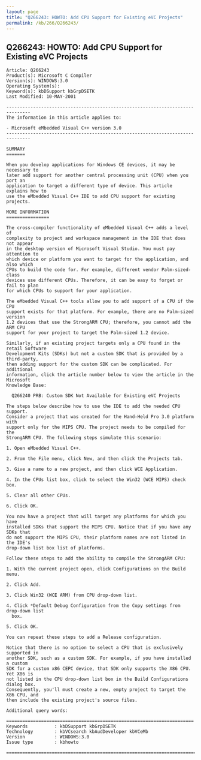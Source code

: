 ```yaml
---
layout: page
title: "Q266243: HOWTO: Add CPU Support for Existing eVC Projects"
permalink: /kb/266/Q266243/
---
```


## Q266243: HOWTO: Add CPU Support for Existing eVC Projects

	Article: Q266243
	Product(s): Microsoft C Compiler
	Version(s): WINDOWS:3.0
	Operating System(s): 
	Keyword(s): kbDSupport kbGrpDSETK
	Last Modified: 10-MAY-2001
	
	-------------------------------------------------------------------------------
	The information in this article applies to:
	
	- Microsoft eMbedded Visual C++ version 3.0 
	-------------------------------------------------------------------------------
	
	SUMMARY
	=======
	
	When you develop applications for Windows CE devices, it may be necessary to
	later add support for another central processing unit (CPU) when you port an
	application to target a different type of device. This article explains how to
	use the eMbedded Visual C++ IDE to add CPU support for existing projects.
	
	MORE INFORMATION
	================
	
	The cross-compiler functionality of eMbedded Visual C++ adds a level of
	complexity to project and workspace management in the IDE that does not appear
	in the desktop version of Microsoft Visual Studio. You must pay attention to
	which device or platform you want to target for the application, and also which
	CPUs to build the code for. For example, different vendor Palm-sized-class
	devices use different CPUs. Therefore, it can be easy to forget or fail to plan
	for which CPUs to support for your application.
	
	The eMbedded Visual C++ tools allow you to add support of a CPU if the CPU
	support exists for that platform. For example, there are no Palm-sized version
	1.2 devices that use the StrongARM CPU; therefore, you cannot add the ARM CPU
	support for your project to target the Palm-sized 1.2 device.
	
	Similarly, if an existing project targets only a CPU found in the retail Software
	Development Kits (SDKs) but not a custom SDK that is provided by a third-party,
	then adding support for the custom SDK can be complicated. For additional
	information, click the article number below to view the article in the Microsoft
	Knowledge Base:
	
	  Q266240 PRB: Custom SDK Not Available for Existing eVC Projects
	
	The steps below describe how to use the IDE to add the needed CPU support.
	Consider a project that was created for the Hand-Held Pro 3.0 platform with
	support only for the MIPS CPU. The project needs to be compiled for the
	StrongARM CPU. The following steps simulate this scenario:
	
	1. Open eMbedded Visual C++.
	
	2. From the File menu, click New, and then click the Projects tab.
	
	3. Give a name to a new project, and then click WCE Application.
	
	4. In the CPUs list box, click to select the Win32 (WCE MIPS) check box.
	
	5. Clear all other CPUs.
	
	6. Click OK.
	
	You now have a project that will target any platforms for which you have
	installed SDKs that support the MIPS CPU. Notice that if you have any SDKs that
	do not support the MIPS CPU, their platform names are not listed in the IDE's
	drop-down list box list of platforms.
	
	Follow these steps to add the ability to compile the StrongARM CPU:
	
	1. With the current project open, click Configurations on the Build menu.
	
	2. Click Add.
	
	3. Click Win32 (WCE ARM) from CPU drop-down list.
	
	4. Click *Default Debug Configuration from the Copy settings from drop-down list
	  box.
	
	5. Click OK.
	
	You can repeat these steps to add a Release configuration.
	
	Notice that there is no option to select a CPU that is exclusively supported in
	another SDK, such as a custom SDK. For example, if you have installed a custom
	SDK for a custom x86 CEPC device, that SDK only supports the X86 CPU. Yet X86 is
	not listed in the CPU drop-down list box in the Build Configurations dialog box.
	Consequently, you'll must create a new, empty project to target the X86 CPU, and
	then include the existing project's source files.
	
	Additional query words:
	
	======================================================================
	Keywords          : kbDSupport kbGrpDSETK 
	Technology        : kbVCsearch kbAudDeveloper kbVCeMb
	Version           : WINDOWS:3.0
	Issue type        : kbhowto
	
	=============================================================================
	
